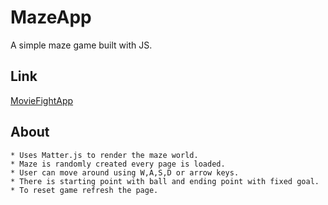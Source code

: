 # MazeApp
 A simple maze game built with JS.

## Link
 [MovieFightApp](https://theyatinjain.github.io/MazeApp)

## About
    * Uses Matter.js to render the maze world.
    * Maze is randomly created every page is loaded.
    * User can move around using W,A,S,D or arrow keys.
    * There is starting point with ball and ending point with fixed goal.
    * To reset game refresh the page.